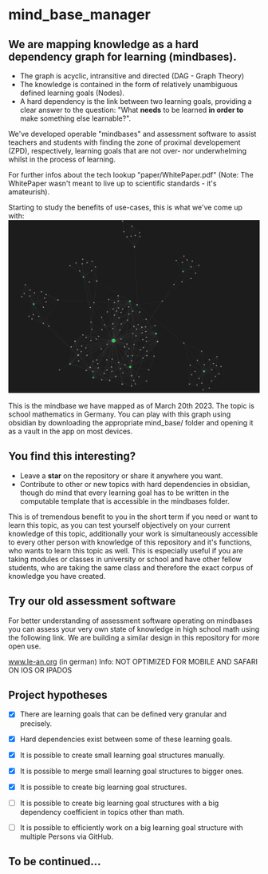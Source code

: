 # mind_base_manager
## We are mapping knowledge as a hard dependency graph for learning (mindbases).

- The graph is acyclic, intransitive and directed (DAG - Graph Theory)
- The knowledge is contained in the form of relatively unambiguous defined learning goals (Nodes). 
- A hard dependency is the link between two learning goals, providing a clear answer to the question: "What **needs** to be learned **in order to** make something else learnable?".

We've developed operable "mindbases" and assessment software to assist teachers and students with finding the zone of proximal developement (ZPD), respectively, learning goals that are not over- nor underwhelming whilst in the  process of learning.

For further infos about the tech lookup "paper/WhitePaper.pdf" (Note: The WhitePaper wasn't meant to live up to scientific standards - it's amateurish).

Starting to study the benefits of use-cases, this is what we've come up with: 
![](images/germany_math_graph.png)

This is the mindbase we have mapped as of March 20th 2023. The topic is school mathematics in Germany.
You can play with this graph using obsidian by downloading the appropriate mind_base/ folder and opening it as a vault in the app on most devices.
<!-- TODO: ## What do we envision with this project? -Lektion aus der gesamten Unternehmung -->
## You find this interesting?
- Leave a **star** on the repository or share it anywhere you want.
- Contribute to other or new topics with hard dependencies in obsidian, though do mind that every learning goal has to be written in the computable template that is accessible in the mindbases folder. 
<!-- sehr komischer Satz -->
This is of tremendous benefit to you in the short term if you need or want to learn this topic, as you can test yourself objectively on your current knowledge of this topic, additionally your work is simultaneously accessible to every other person with knowledge of this repository and it's functions, who wants to learn this topic as well. 
This is especially useful if you are taking modules or classes in university or school and have other fellow students, who are taking the same class and therefore the exact corpus of knowledge you have created.

## Try our old assessment software
For better understanding of assessment software operating on mindbases you can assess your very own state of knowledge in high school math using the following link.
We are building a similar design in this repository for more open use.

www.le-an.org (in german)
Info: NOT OPTIMIZED FOR MOBILE AND SAFARI ON IOS OR IPADOS

## Project hypotheses
- [x] There are learning goals that can be defined very granular and precisely.
- [x] Hard dependencies exist between some of these learning goals.
- [x] It is possible to create small learning goal structures manually.
- [x] It is possible to merge small learning goal structures to bigger ones.
- [x] It is possible to create big learning goal structures.
- [ ] It is possible to create big learning goal structures with a big dependency coefficient in topics other than math.
- [ ] It is possible to efficiently work on a big learning goal structure with multiple Persons via GitHub.


## To be continued...



